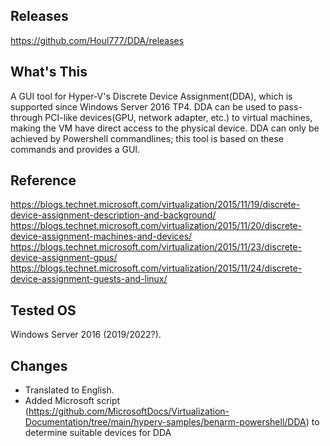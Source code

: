 ## Releases
https://github.com/Houl777/DDA/releases

## What's This
A GUI tool for Hyper-V's Discrete Device Assignment(DDA), which is supported since Windows Server 2016 TP4. DDA can be used to pass-through PCI-like devices(GPU, network adapter, etc.) to virtual machines, making the VM have direct access to the physical device. DDA can only be achieved by Powershell commandlines; this tool is based on these commands and provides a GUI.

## Reference
https://blogs.technet.microsoft.com/virtualization/2015/11/19/discrete-device-assignment-description-and-background/
https://blogs.technet.microsoft.com/virtualization/2015/11/20/discrete-device-assignment-machines-and-devices/
https://blogs.technet.microsoft.com/virtualization/2015/11/23/discrete-device-assignment-gpus/
https://blogs.technet.microsoft.com/virtualization/2015/11/24/discrete-device-assignment-guests-and-linux/

## Tested OS
Windows Server 2016 (2019/2022?). 

## Changes
- Translated to English.
- Added Microsoft script (https://github.com/MicrosoftDocs/Virtualization-Documentation/tree/main/hyperv-samples/benarm-powershell/DDA) to determine suitable devices for DDA
